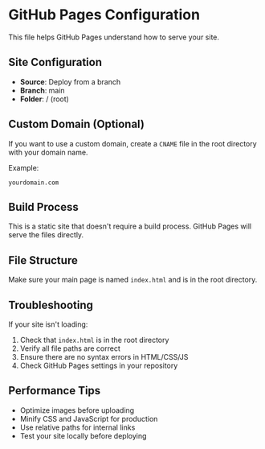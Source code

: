 # GitHub Pages Configuration

This file helps GitHub Pages understand how to serve your site.

## Site Configuration

- **Source**: Deploy from a branch
- **Branch**: main
- **Folder**: / (root)

## Custom Domain (Optional)

If you want to use a custom domain, create a `CNAME` file in the root directory with your domain name.

Example:
```
yourdomain.com
```

## Build Process

This is a static site that doesn't require a build process. GitHub Pages will serve the files directly.

## File Structure

Make sure your main page is named `index.html` and is in the root directory.

## Troubleshooting

If your site isn't loading:
1. Check that `index.html` is in the root directory
2. Verify all file paths are correct
3. Ensure there are no syntax errors in HTML/CSS/JS
4. Check GitHub Pages settings in your repository

## Performance Tips

- Optimize images before uploading
- Minify CSS and JavaScript for production
- Use relative paths for internal links
- Test your site locally before deploying
